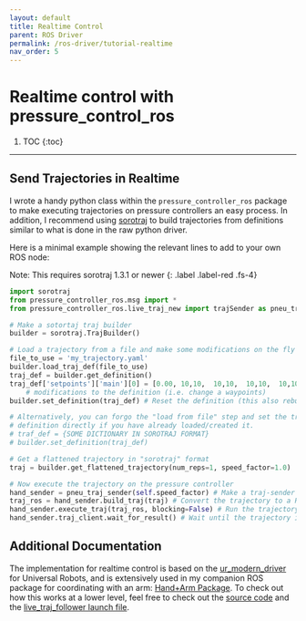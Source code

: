 ```yaml
---
layout: default
title: Realtime Control
parent: ROS Driver
permalink: /ros-driver/tutorial-realtime
nav_order: 5
---
```


# Realtime control with pressure_control_ros


1. TOC
{:toc}

---


## Send Trajectories in Realtime

I wrote a handy python class within the `pressure_controller_ros` package to make executing trajectories on pressure controllers an easy process. In addition, I recommend using [sorotraj](https://sorotraj.readthedocs.io/) to build trajectories from definitions similar to what is done in the raw python driver.

Here is a minimal example showing the relevant lines to add to your own ROS node:

Note: This requires sorotraj 1.3.1 or newer
{: .label .label-red .fs-4}


```python
import sorotraj
from pressure_controller_ros.msg import *
from pressure_controller_ros.live_traj_new import trajSender as pneu_traj_sender

# Make a sotortaj traj builder
builder = sorotraj.TrajBuilder()

# Load a trajectory from a file and make some modifications on the fly
file_to_use = 'my_trajectory.yaml'
builder.load_traj_def(file_to_use)
traj_def = builder.get_definition()
traj_def['setpoints']['main'][0] = [0.00, 10,10,  10,10,  10,10,  10,10] # Make some
    # modifications to the definition (i.e. change a waypoints)
builder.set_definition(traj_def) # Reset the definition (this also rebuilds the trajectory)

# Alternatively, you can forgo the "load from file" step and set the trajectory
# definition directly if you have already loaded/created it.
# traf_def = {SOME DICTIONARY IN SOROTRAJ FORMAT} 
# builder.set_definition(traj_def) 

# Get a flattened trajectory in "sorotraj" format
traj = builder.get_flattened_trajectory(num_reps=1, speed_factor=1.0)

# Now execute the trajectory on the pressure controller
hand_sender = pneu_traj_sender(self.speed_factor) # Make a traj-sender object
traj_ros = hand_sender.build_traj(traj) # Convert the trajectory to a ROS trajectory
hand_sender.execute_traj(traj_ros, blocking=False) # Run the trajectory
hand_sender.traj_client.wait_for_result() # Wait until the trajectory is finished
```



## Additional Documentation
The implementation for realtime control is based on the [ur_modern_driver](https://github.com/ros-industrial/ur_modern_driver) for Universal Robots, and is extensively used in my companion ROS package for coordinating with an arm: [Hand+Arm Package](https://github.com/cbteeple/hand_arm_cbt/blob/master/scripts/run_traj.py). To check out how this works at a lower level, feel free to check out the [source code](https://github.com/cbteeple/pressure_control_cbt/blob/master/pressure_controller_ros/src/pressure_controller_ros/live_traj_new.py) and the [live_traj_follower launch file](https://github.com/cbteeple/pressure_control_cbt/blob/master/pressure_controller_ros/launch/live_traj_follower.launch).
